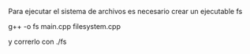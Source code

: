 Para ejecutar el sistema de archivos es necesario crear un ejecutable fs 

g++ -o fs main.cpp filesystem.cpp

y correrlo con ./fs